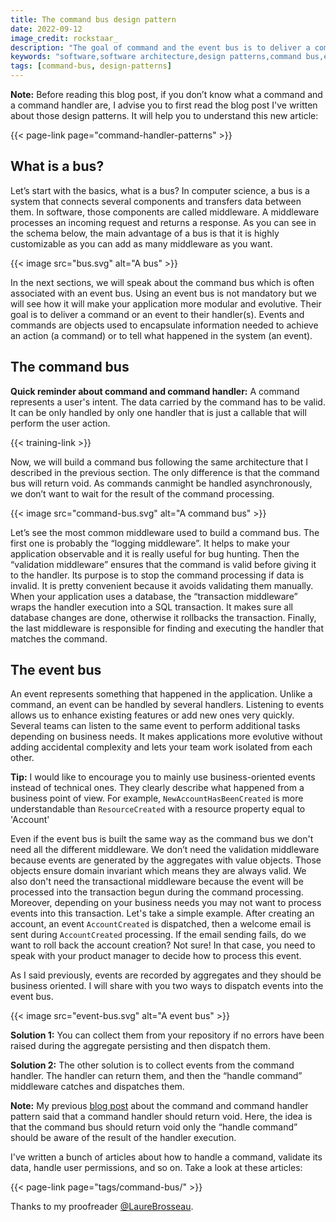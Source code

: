 ```yaml
---
title: The command bus design pattern
date: 2022-09-12
image_credit: rockstaar_
description: "The goal of command and the event bus is to deliver a command or an event to its handler(s). Events and commands are objects used to encapsulate information needed to achieve an action (a command) or to tell what happened in the system (an event)."
keywords: "software,software architecture,design patterns,command bus,event bus,bus,middleware"
tags: [command-bus, design-patterns]
---
```


**Note:** Before reading this blog post, if you don’t know what a command and a command handler are, I advise you to first read the blog post I've written about those design patterns. It will help you to understand this new article:

{{< page-link page="command-handler-patterns" >}}

## What is a bus?

Let’s start with the basics, what is a bus? In computer science, a bus is a system that connects several components and transfers data between them. In software, those components are called middleware. A middleware processes an incoming request and returns a response. As you can see in the schema below, the main advantage of a bus is that it is highly customizable as you can add as many middleware as you want.

{{< image src="bus.svg" alt="A bus" >}}

In the next sections, we will speak about the command bus which is often associated with an event bus. Using an event bus is not mandatory but we will see how it will make your application more modular and evolutive. Their goal is to deliver a command or an event to their handler(s). Events and commands are objects used to encapsulate information needed to achieve an action (a command) or to tell what happened in the system (an event).

## The command bus

**Quick reminder about command and command handler:** A command represents a user's intent. The data carried by the command has to be valid. It can be only handled by only one handler that is just a callable that will perform the user action.

{{< training-link >}}

Now, we will build a command bus following the same architecture that I described in the previous section. The only difference is that the command bus will return void. As commands canmight be handled asynchronously, we don’t want to wait for the result of the command processing.

{{< image src="command-bus.svg" alt="A command bus" >}}

Let’s see the most common middleware used to build a command bus. The first one is probably the “logging middleware”. It helps to make your application observable and it is really useful for bug hunting. Then the “validation middleware” ensures that the command is valid before giving it to the handler. Its purpose is to stop the command processing if data is invalid. It is pretty convenient because it avoids validating them manually. When your application uses a database, the “transaction middleware” wraps the handler execution into a SQL transaction. It makes sure all database changes are done, otherwise it rollbacks the transaction. Finally, the last middleware is responsible for finding and executing the handler that matches the command.

## The event bus

An event represents something that happened in the application. Unlike a command, an event can be handled by several handlers. Listening to events allows us to enhance existing features or add new ones very quickly. Several teams can listen to the same event to perform additional tasks depending on business needs. It makes applications more evolutive without adding accidental complexity and lets your team work isolated from each other.

**Tip:** I would like to encourage you to mainly use business-oriented events instead of technical ones. They clearly describe what happened from a business point of view. For example, `NewAccountHasBeenCreated` is more understandable than `ResourceCreated` with a resource property equal to 'Account'

Even if the event bus is built the same way as the command bus we don't need all the different middleware. We don’t need the validation middleware because events are generated by the aggregates with value objects. Those objects ensure domain invariant which means they are always valid. We also don't need the transactional middleware because the event will be processed into the transaction begun during the command processing. Moreover, depending on your business needs you may not want to process events into this transaction. Let's take a simple example. After creating an account, an event `AccountCreated` is dispatched, then a welcome email is sent during `AccountCreated` processing. If the email sending fails, do we want to roll back the account creation? Not sure! In that case, you need to speak with your product manager to decide how to process this event.

As I said previously, events are recorded by aggregates and they should be business oriented. I will share with you two ways to dispatch events into the event bus.

{{< image src="event-bus.svg" alt="A event bus" >}}

**Solution 1:** You can collect them from your repository if no errors have been raised during the aggregate persisting and then dispatch them.

**Solution 2:** The other solution is to collect events from the command handler. The handler can return them, and then the “handle command” middleware catches and dispatches them.

**Note:** My previous [blog post](http://arnolanglade.github.io/command-handler-patterns.html) about the command and command handler pattern said that a command handler should return void. Here, the idea is that the command bus should return void only the “handle command” should be aware of the result of the handler execution.

I've written a bunch of articles about how to handle a command, validate its data, handle user permissions, and so on. Take a look at these articles:

{{< page-link page="tags/command-bus/" >}}

Thanks to my proofreader [@LaureBrosseau](https://www.linkedin.com/in/laurebrosseau).
